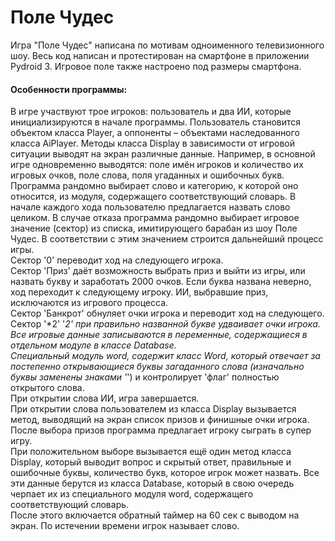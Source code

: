 <h1>Поле Чудес</h1>
Игра "Поле Чудес" написана по мотивам одноименного телевизионного шоу. Весь код написан и протестирован на смартфоне в приложении Pydroid 3. Игровое поле также настроено под размеры смартфона.

<h4>Особенности программы:</h4>

В игре участвуют трое игроков: пользователь и два ИИ, которые инициализируются в начале программы. Пользователь становится объектом класса Player, а оппоненты – объектами наследованного класса AiPlayer. 
Методы класса Display в зависимости от игровой ситуации выводят на экран различные данные. Например, в основной игре одновременно выводятся: поле имён игроков и количество их игровых очков, поле слова, поля угаданных и ошибочных букв.<br>
Программа рандомно выбирает слово и категорию, к которой оно относится, из модуля, содержащего соответствующий словарь. В начале каждого хода пользователю предлагается назвать слово целиком. В случае отказа программа рандомно выбирает игровое значение (сектор) из списка, имитирующего барабан из шоу Поле Чудес. В соответствии с этим значением строится дальнейший процесс игры.<br> 
Сектор '0' переводит ход на следующего игрока.<br>
Сектор 'Приз' даёт возможность выбрать приз и выйти из игры, или назвать букву и заработать 2000 очков. Если буква названа неверно, ход переходит к следующему игроку. ИИ, выбравшие приз, исключаются из игрового процесса.<br>
Сектор 'Банкрот' обнуляет очки игрока и переводит ход на следующего.<br>
Сектор '*2' '*2' при правильно названной букве удваивает очки игрока.<br>
Все игровые данные записываются в переменные, содержащиеся в отдельном модуле в классе Database.<br>
Специальный модуль word, содержит класс Word, который отвечает за постепенно открывающиеся буквы загаданного слова (изначально буквы заменены знаками '*') и контролирует 'флаг' полностью открытого слова.<br>
При открытии слова ИИ, игра завершается.<br>
При открытии слова пользователем из класса Display вызывается метод, выводящий на экран список призов и финишные очки игрока. После выбора призов программа предлагает игроку сыграть в супер игру. <br>
При положительном выборе вызывается ещё один метод класса Display, который выводит вопрос и скрытый ответ, правильные и ошибочные буквы, количество букв, которое игрок может назвать. Все эти данные берутся из класса Database, который в свою очередь черпает их из специального модуля word, содержащего соответствующий словарь.<br>
После этого включается обратный таймер на 60 сек с выводом на экран. По истечении времени игрок называет слово.
